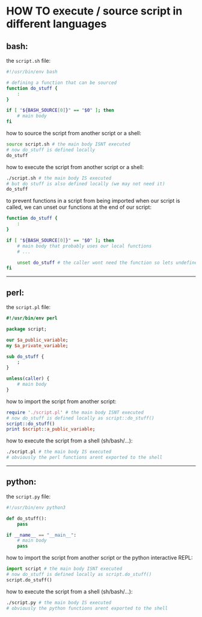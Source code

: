 
# HOW TO execute / source script in different languages

## bash:
the `script.sh` file:
```bash
#!/usr/bin/env bash

# defining a function that can be sourced
function do_stuff {
	:
}

if [ "${BASH_SOURCE[0]}" == "$0" ]; then
    # main body
fi
```

how to source the script from another script or a shell:
```bash
source script.sh # the main body ISNT executed
# now do_stuff is defined locally
do_stuff
```

how to execute the script from another script or a shell:
```bash
./script.sh # the main body IS executed
# but do stuff is also defined locally (we may not need it)
do_stuff
```

to prevent functions in a script from being imported when our script is called, we can unset our functions at the end of our script:
```bash
function do_stuff {
	:
}

if [ "${BASH_SOURCE[0]}" == "$0" ]; then
    # main body that probably uses our local functions
    # ...

	unset do_stuff # the caller wont need the function so lets undefine it before exiting
fi
```

---

## perl:
the `script.pl` file:
```perl
#!/usr/bin/env perl

package script;

our $a_public_variable;
my $a_private_variable;

sub do_stuff {
    ;
}

unless(caller) {
    # main body
}
```

how to import the script from another script:
```perl
require './script.pl' # the main body ISNT executed
# now do_stuff is defined locally as script::do_stuff()
script::do_stuff()
print $script::a_public_variable;
```

how to execute the script from a shell (sh/bash/...):
```bash
./script.pl # the main body IS executed
# obviously the perl functions arent exported to the shell
```

---

## python:

the `script.py` file:
```python
#!/usr/bin/env python3

def do_stuff():
    pass

if __name__ == "__main__":
	# main body
    pass
```

how to import the script from another script or the python interactive REPL:
```python
import script # the main body ISNT executed
# now do_stuff is defined locally as script.do_stuff()
script.do_stuff()
```

how to execute the script from a shell (sh/bash/...):
```bash
./script.py # the main body IS executed
# obviously the python functions arent exported to the shell
```
